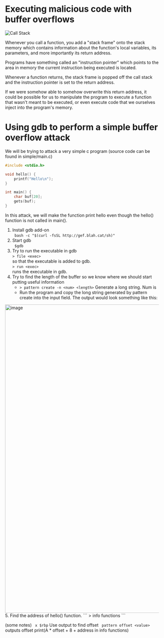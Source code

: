 # Executing malicious code with buffer overflows

![Call Stack](https://upload.wikimedia.org/wikipedia/commons/thumb/d/d3/Call_stack_layout.svg/342px-Call_stack_layout.svg.png)

Whenever you call a function, you add a "stack frame" onto the stack memory
which contains information about the function's local variables, its parameters,
and more importantly its return address.

Programs have something called an "instruction pointer" which points to the area
in memory the current instruction being executed is located.

Whenever a function returns, the stack frame is popped off the call stack and
the instruction pointer is set to the return address.

If we were somehow able to somehow overwrite this return address, it could be
possible for us to manipulate the program to execute a function that wasn't
meant to be executed, or even execute code that we ourselves inject into the
program's memory.

# Using gdb to perform a simple buffer overflow attack

We will be trying to attack a very simple c program (source code can be found in simple/main.c)

```c
#include <stdio.h>

void hello() {
    printf("Hello\n");
}

int main() {
    char buf[20];
    gets(buf);
}
```
In this attack, we will make the function print hello even though the hello() function is not called in main().

1. Install gdb add-on  
  ``` bash -c "$(curl -fsSL http://gef.blah.cat/sh)"```
2. Start gdb  
   ``` $gdb```  
3. Try to run the executable in gdb    
   ```> file <exec> ```   
   so that the executable is added to gdb.  
   ```> run <exec>```   
   runs the executable in gdb.
4. Try to find the length of the buffer so we know where we should start putting useful information  
   - ```> pattern create -n <num> <length>``` Generate a long string. Num is 
   - Run the program and copy the long string generated by pattern create into the input field.
The output would look something like this:   
<img width="1007" alt="image" src="https://user-images.githubusercontent.com/64151468/170105430-24c638c2-20a2-4a37-a939-e419e12d2320.png">
5. Find the address of hello() function. 
    ``` > info functions ```
    
(some notes)
``` x $rbp``` Use output to find offset 
``` pattern offset <value>``` outputs offset
print(A * offset + 8 + address in info functions)
